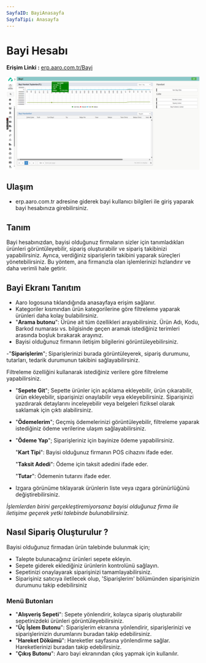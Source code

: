```yaml
---
SayfaID: BayiAnasayfa
SayfaTipi: Anasayfa
---
```


# Bayi Hesabı

**Erişim Linki :** [erp.aaro.com.tr/Bayi](erp.aaro.com.tr/Bayi)

[![Image](../BayiSistemi/bayi.png)](bayi)

## Ulaşım 

- erp.aaro.com.tr adresine giderek bayi kullanıcı bilgileri ile giriş yaparak bayi hesabınıza girebilirsiniz.

## Tanım

Bayi hesabınızdan, bayisi olduğunuz firmaların sizler için tanımladıkları ürünleri görüntüleyebilir, sipariş oluşturabilir ve sipariş takibinizi yapabilirsiniz.
Ayrıca, verdiğiniz siparişlerin takibini yaparak süreçleri yönetebilirsiniz. Bu yöntem, ana firmanızla olan işlemlerinizi hızlandırır ve daha verimli hale getirir.

## Bayi Ekranı Tanıtım

- Aaro logosuna tıklandığında anasayfaya erişim sağlanır. 
- Kategoriler kısmından ürün kategorilerine göre filtreleme yaparak ürünleri daha kolay bulabilirsiniz.
- "**Arama butonu**": Ürüne ait tüm özellikleri arayabilirsiniz. Ürün Adı, Kodu, Barkod numarası vs. bilgisinde geçen aramak istediğiniz terimleri arasında boşluk bırakarak arayınız.
- Bayisi olduğunuz firmanın iletişim bilgilerini görüntüleyebilirsiniz.

-"**Siparişlerim**"; Siparişlerinizi burada görüntüleyerek, sipariş durumunu, tutarları, tedarik durumunun takibini sağlayabilirsiniz.
	
Filtreleme özelliğini kullanarak istediğiniz verilere göre filtreleme yapabilirsiniz.
- "**Sepete Git**"; Sepette ürünler için açıklama ekleyebilir, ürün çıkarabilir, ürün ekleyebilir, siparişinizi onaylabilir veya ekleyebilirsiniz.
	Siparişinizi yazdırarak detaylarını inceleyebilir veya belgeleri fiziksel olarak saklamak için çıktı alabilirsiniz.
- "**Ödemelerim**"; Geçmiş ödemelerinizi görüntüleyebilir, filtreleme yaparak istediğiniz ödeme verilerine ulaşım sağlayabilirsiniz.
- "**Ödeme Yap**"; Siparişleriniz için bayinize ödeme yapabilirsiniz.

  "**Kart Tipi**": Bayisi olduğunuz firmanın POS cihazını ifade eder.
  
    "**Taksit Adedi**": Ödeme için taksit adedini ifade eder.
	
	"**Tutar**": Ödemenin tutarını ifade eder.

- Izgara görünüme tıklayarak ürünlerin liste veya ızgara görünürlüğünü değiştirebilirsiniz.

*İşlemlerden birini gerçekleştiremiyorsanız bayisi olduğunuz firma ile iletişime geçerek yetki talebinde bulunabilirsiniz.*

## Nasıl Sipariş Oluşturulur ?

Bayisi olduğunuz firmadan ürün talebinde bulunmak için;
- Talepte bulunacağınız ürünleri sepete ekleyin.
- Sepete giderek eklediğiniz ürünlerin kontrolünü sağlayın.
- Sepetinizi onaylayarak siparişinizi tamamlayabilirsiniz.
- Siparişiniz satıcıya iletilecek olup, 'Siparişlerim' bölümünden siparişinizin durumunu takip edebilirsiniz

### Menü Butonları 

- "**Alışveriş Sepeti**": Sepete yönlendirir, kolayca sipariş oluşturabilir sepetinizdeki ürünleri görüntüleyebilirsiniz.
- "**Üç İşlem Butonu**": Siparişlerim ekranına yönlendirir, siparişlerinizi ve siparişlerinizin durumlarını buradan takip edebilirsiniz.
- "**Hareket Dökümü**": Hareketler sayfasına yönlendirme sağlar. Hareketlerinizi buradan takip edebilirsiniz.
- "**Çıkış Butonu**": Aaro bayi ekranından çıkış yapmak için kullanılır.












